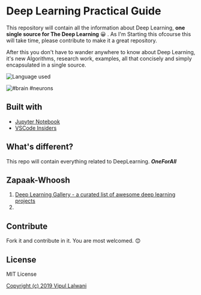 # Deep Learning Practical Guide

This repository will contain all the information about Deep Learning, **one single source for The Deep Learning** :grinning: . As I'm Starting this ofcourse this will take time, please contribute to make it a great repository.

After this you don't have to wander anywhere to know about Deep Learning, it's new Algorithms, research work, examples, all that concisely and simply encapsulated in a single source.


![Language used](https://img.shields.io/github/languages/top/vipul02/DeepLearning.svg?style=popout) 


![#brain #neurons](https://media.giphy.com/media/l41lJ8ywG1ncm9FXW/giphy.gif)


## Built with
- [Jupyter Notebook](https://jupyter.org/)
- [VSCode Insiders](https://code.visualstudio.com/insiders/)


## What's different?

This repo will contain everything related to DeepLearning. _**OneForAll**_


## Zapaak-Whoosh

1. [Deep Learning Gallery - a curated list of awesome deep learning projects](http://deeplearninggallery.com/)
2. 


## Contribute
Fork it and contribute in it. You are most welcomed. :blush:


## License

MIT License

[Copyright (c) 2019 Vipul Lalwani](https://github.com/vipul02/DeepLearning/blob/master/LICENSE)